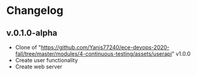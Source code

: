 # Changelog 

## v.0.1.0-alpha

- Clone of "https://github.com/Yanis77240/ece-devops-2020-fall/tree/master/modules/4-continuous-testing/assets/userapi" v1.0.0
- Create user functionality
- Create web server
